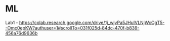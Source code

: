 # ML
Lab1 - https://colab.research.google.com/drive/1j_wjvPa5JHuIVLNjWcCgT5--Omc0epKW?authuser=1#scrollTo=031f025d-84dc-470f-b839-456a76d9636b
